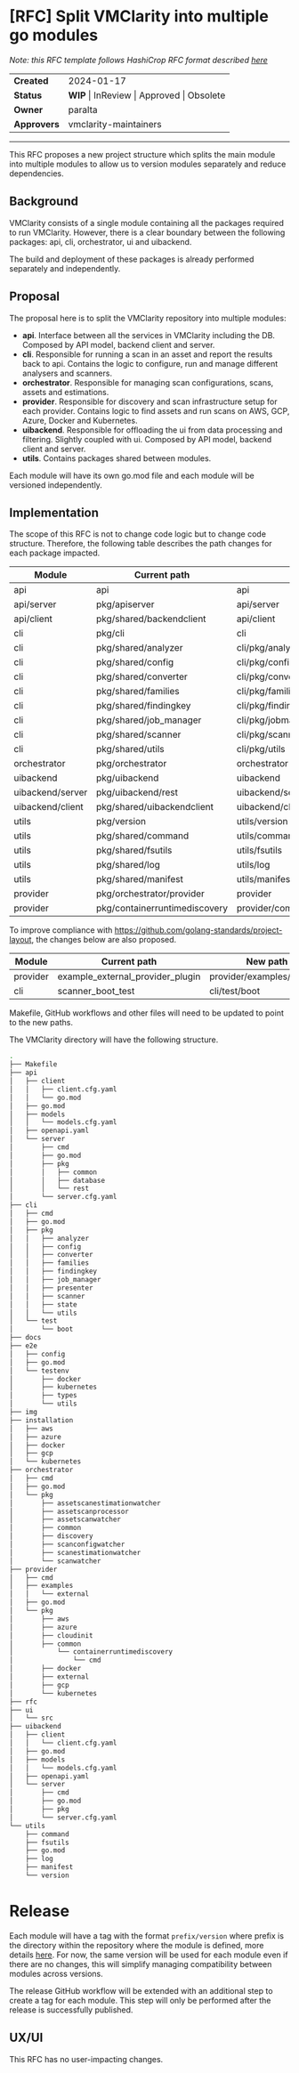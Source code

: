 # [RFC] Split VMClarity into multiple go modules

*Note: this RFC template follows HashiCrop RFC format described [here](https://works.hashicorp.com/articles/rfc-template)*

|               |                                             |
| ------------- | ------------------------------------------- |
| **Created**   | 2024-01-17                                  |
| **Status**    | **WIP** \| InReview \| Approved \| Obsolete |
| **Owner**     | paralta                                     |
| **Approvers** | vmclarity-maintainers                       |

---

This RFC proposes a new project structure which splits the main module into multiple modules to allow us to version modules separately and reduce dependencies.

## Background

VMClarity consists of a single module containing all the packages required to run VMClarity. However, there is a clear boundary between the following packages: api, cli, orchestrator, ui and uibackend.

The build and deployment of these packages is already performed separately and independently.

## Proposal

The proposal here is to split the VMClarity repository into multiple modules:

- **api**. Interface between all the services in VMClarity including the DB. Composed by API model, backend client and server.
- **cli**. Responsible for running a scan in an asset and report the results back to api. Contains the logic to configure, run and manage different analysers and scanners. 
- **orchestrator**. Responsible for managing scan configurations, scans, assets and estimations.
- **provider**. Responsible for discovery and scan infrastructure setup for each provider. Contains logic to find assets and run scans on AWS, GCP, Azure, Docker and Kubernetes.
- **uibackend**. Responsible for offloading the ui from data processing and filtering. Slightly coupled with ui. Composed by API model, backend client and server.
- **utils**. Contains packages shared between modules.

Each module will have its own go.mod file and each module will be versioned independently.

## Implementation

The scope of this RFC is not to change code logic but to change code structure. Therefore, the following table describes the path changes for each package impacted.

| Module           | Current path                  | New path                         | Version Tag                             |
| ---------------- | ----------------------------- | -------------------------------- | --------------------------------------- |
| api              | api                           | api                              | api/v0.7.0                              |
| api/server       | pkg/apiserver                 | api/server                       | api/server/v0.7.0                       |
| api/client       | pkg/shared/backendclient      | api/client                       | api/client/v0.7.0                       |
| cli              | pkg/cli                       | cli                              | cli/v0.7.0                              |
| cli              | pkg/shared/analyzer           | cli/pkg/analyzer                 | cli/v0.7.0                              |
| cli              | pkg/shared/config             | cli/pkg/config                   | cli/v0.7.0                              |
| cli              | pkg/shared/converter          | cli/pkg/converter                | cli/v0.7.0                              |
| cli              | pkg/shared/families           | cli/pkg/families                 | cli/v0.7.0                              |
| cli              | pkg/shared/findingkey         | cli/pkg/findingkey               | cli/v0.7.0                              |
| cli              | pkg/shared/job_manager        | cli/pkg/jobmanager               | cli/v0.7.0                              |
| cli              | pkg/shared/scanner            | cli/pkg/scanner                  | cli/v0.7.0                              |
| cli              | pkg/shared/utils              | cli/pkg/utils                    | cli/v0.7.0                              |
| orchestrator     | pkg/orchestrator              | orchestrator                     | orchestrator/v0.7.0                     |
| uibackend        | pkg/uibackend                 | uibackend                        | uibackend/v0.7.0                        |
| uibackend/server | pkg/uibackend/rest            | uibackend/server                 | uibackend/server/v0.7.0                 |
| uibackend/client | pkg/shared/uibackendclient    | uibackend/client                 | uibackend/client/v0.7.0                 |
| utils            | pkg/version                   | utils/version                    | utils/v0.7.0                            |
| utils            | pkg/shared/command            | utils/command                    | utils/v0.7.0                            |
| utils            | pkg/shared/fsutils            | utils/fsutils                    | utils/v0.7.0                            |
| utils            | pkg/shared/log                | utils/log                        | utils/v0.7.0                            |
| utils            | pkg/shared/manifest           | utils/manifest                   | utils/v0.7.0                            |
| provider         | pkg/orchestrator/provider     | provider                         | provider/v0.7.0                         |
| provider         | pkg/containerruntimediscovery | provider/common/runtimediscovery | provider/common/runtimediscovery/v0.7.0 |

To improve compliance with https://github.com/golang-standards/project-layout, the changes below are also proposed.

| Module       | Current path                     | New path                      |
| ------------ | -------------------------------- | ----------------------------- |
| provider     | example_external_provider_plugin | provider/examples/external    |
| cli          | scanner_boot_test                | cli/test/boot                 |

Makefile, GitHub workflows and other files will need to be updated to point to the new paths.

The VMClarity directory will have the following structure.

```sh
.
├── Makefile
├── api
│   ├── client
│   │   ├── client.cfg.yaml
│   │   └── go.mod
│   ├── go.mod
│   ├── models
│   │   └── models.cfg.yaml
│   ├── openapi.yaml
│   └── server
│       ├── cmd
│       ├── go.mod
│       ├── pkg
│       │   ├── common
│       │   ├── database
│       │   └── rest
│       └── server.cfg.yaml
├── cli
│   ├── cmd
│   ├── go.mod
│   ├── pkg
│   │   ├── analyzer
│   │   ├── config
│   │   ├── converter
│   │   ├── families
│   │   ├── findingkey
│   │   ├── job_manager
│   │   ├── presenter
│   │   ├── scanner
│   │   ├── state
│   │   └── utils
│   └── test
│       └── boot
├── docs
├── e2e
│   ├── config
│   ├── go.mod
│   └── testenv
│       ├── docker
│       ├── kubernetes
│       ├── types
│       └── utils
├── img
├── installation
│   ├── aws
│   ├── azure
│   ├── docker
│   ├── gcp
│   └── kubernetes
├── orchestrator
│   ├── cmd
│   ├── go.mod
│   └── pkg
│       ├── assetscanestimationwatcher
│       ├── assetscanprocessor
│       ├── assetscanwatcher
│       ├── common
│       ├── discovery
│       ├── scanconfigwatcher
│       ├── scanestimationwatcher
│       └── scanwatcher
├── provider
│   ├── cmd
│   ├── examples
│   │   └── external
│   ├── go.mod
│   └── pkg
│       ├── aws
│       ├── azure
│       ├── cloudinit
│       ├── common
│           └── containerruntimediscovery
│               └── cmd
│       ├── docker
│       ├── external
│       ├── gcp
│       └── kubernetes
├── rfc
├── ui
│   └── src
├── uibackend
│   ├── client
│   │   └── client.cfg.yaml
│   ├── go.mod
│   ├── models
│   │   └── models.cfg.yaml
│   ├── openapi.yaml
│   └── server
│       ├── cmd
│       ├── go.mod
│       ├── pkg
│       └── server.cfg.yaml
└── utils
    ├── command
    ├── fsutils
    ├── go.mod
    ├── log
    ├── manifest
    └── version
```

# Release

Each module will have a tag with the format `prefix/version` where prefix is the directory within the repository where the module is defined, more details [here](https://go.dev/wiki/Modules#publishing-a-release). For now, the same version will be used for each module even if there are no changes, this will simplify managing compatibility between modules across versions.

The release GitHub workflow will be extended with an additional step to create a tag for each module. This step will only be performed after the release is successfully published.

## UX/UI

This RFC has no user-impacting changes.
